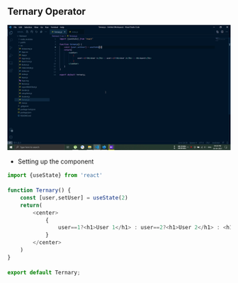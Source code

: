 ## Ternary Operator 
![](https://github.com/itzsnehasis/Reactjs/blob/main/Gallery/9PWZprmaRn.gif)

* Setting up the component
```js
import {useState} from 'react'

function Ternary() {
    const [user,setUser] = useState(2)
    return(
        <center>
            {
                user==1?<h1>User 1</h1> : user==2?<h1>User 2</h1> : <h1>Guest</h1>
            }
        </center>
    )
}

export default Ternary;
```
